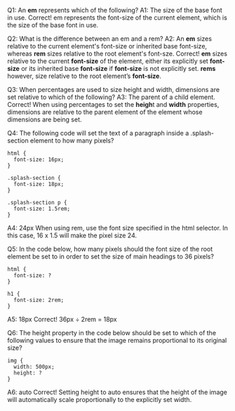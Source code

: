 Q1: An **em** represents which of the following?
A1: The size of the base font in use.
Correct! em represents the font-size of the current element, which is the size of the base font in use.

Q2: What is the difference between an em and a rem?
A2: An **em** sizes relative to the current element's font-size or inherited base font-size, whereas **rem** sizes relative to the root element's font-sze.
Correct! **em** sizes relative to the current **font-size** of the element, either its explicitly set **font-size** or its inherited base **font-size** if **font-size** is not explicitly set. **rems** however, size relative to the root element’s **font-size**.

Q3: When percentages are used to size height and width, dimensions are set relative to which of the following?
A3: The parent of a child element.
Correct! When using percentages to set the **heigh**t and **width** properties, dimensions are relative to the parent element of the element whose dimensions are being set.

Q4: The following code will set the text of a paragraph inside a .splash-section element to how many pixels?

```
html {
  font-size: 16px;
}

.splash-section {
  font-size: 18px;
}

.splash-section p {
  font-size: 1.5rem;
}
```

A4: 24px
When using rem, use the font size specified in the html selector. In this case, 16 x 1.5 will make the pixel size 24.

Q5: In the code below, how many pixels should the font size of the root element be set to in order to set the size of main headings to 36 pixels?

```
html {
  font-size: ?
}

h1 {
  font-size: 2rem;
}
```

A5: 18px
Correct! 36px &divide; 2rem = 18px

Q6: The height property in the code below should be set to which of the following values to ensure that the image remains proportional to its original size?

```
img {
  width: 500px;
  height: ?
}
```

A6: auto
Correct! Setting height to auto ensures that the height of the image will automatically scale proportionally to the explicitly set width.
